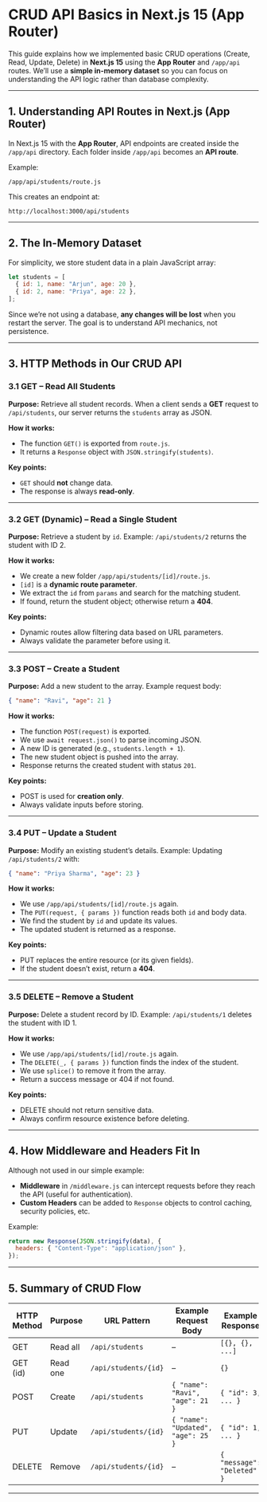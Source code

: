 # CRUD API Basics in Next.js 15 (App Router)

This guide explains how we implemented basic CRUD operations (Create, Read, Update, Delete) in **Next.js 15** using the **App Router** and `/app/api` routes.
We’ll use a **simple in-memory dataset** so you can focus on understanding the API logic rather than database complexity.

---

## 1. Understanding API Routes in Next.js (App Router)

In Next.js 15 with the **App Router**, API endpoints are created inside the `/app/api` directory.
Each folder inside `/app/api` becomes an **API route**.

Example:

```
/app/api/students/route.js
```

This creates an endpoint at:

```
http://localhost:3000/api/students
```

---

## 2. The In-Memory Dataset

For simplicity, we store student data in a plain JavaScript array:

```javascript
let students = [
  { id: 1, name: "Arjun", age: 20 },
  { id: 2, name: "Priya", age: 22 },
];
```

Since we’re not using a database, **any changes will be lost** when you restart the server.
The goal is to understand API mechanics, not persistence.

---

## 3. HTTP Methods in Our CRUD API

### 3.1 GET – Read All Students

**Purpose:** Retrieve all student records.
When a client sends a **GET** request to `/api/students`, our server returns the `students` array as JSON.

**How it works:**

- The function `GET()` is exported from `route.js`.
- It returns a `Response` object with `JSON.stringify(students)`.

**Key points:**

- `GET` should **not** change data.
- The response is always **read-only**.

---

### 3.2 GET (Dynamic) – Read a Single Student

**Purpose:** Retrieve a student by `id`.
Example: `/api/students/2` returns the student with ID 2.

**How it works:**

- We create a new folder `/app/api/students/[id]/route.js`.
- `[id]` is a **dynamic route parameter**.
- We extract the `id` from `params` and search for the matching student.
- If found, return the student object; otherwise return a **404**.

**Key points:**

- Dynamic routes allow filtering data based on URL parameters.
- Always validate the parameter before using it.

---

### 3.3 POST – Create a Student

**Purpose:** Add a new student to the array.
Example request body:

```json
{ "name": "Ravi", "age": 21 }
```

**How it works:**

- The function `POST(request)` is exported.
- We use `await request.json()` to parse incoming JSON.
- A new ID is generated (e.g., `students.length + 1`).
- The new student object is pushed into the array.
- Response returns the created student with status `201`.

**Key points:**

- POST is used for **creation only**.
- Always validate inputs before storing.

---

### 3.4 PUT – Update a Student

**Purpose:** Modify an existing student’s details.
Example: Updating `/api/students/2` with:

```json
{ "name": "Priya Sharma", "age": 23 }
```

**How it works:**

- We use `/app/api/students/[id]/route.js` again.
- The `PUT(request, { params })` function reads both `id` and body data.
- We find the student by `id` and update its values.
- The updated student is returned as a response.

**Key points:**

- PUT replaces the entire resource (or its given fields).
- If the student doesn’t exist, return a **404**.

---

### 3.5 DELETE – Remove a Student

**Purpose:** Delete a student record by ID.
Example: `/api/students/1` deletes the student with ID 1.

**How it works:**

- We use `/app/api/students/[id]/route.js` again.
- The `DELETE(_, { params })` function finds the index of the student.
- We use `splice()` to remove it from the array.
- Return a success message or 404 if not found.

**Key points:**

- DELETE should not return sensitive data.
- Always confirm resource existence before deleting.

---

## 4. How Middleware and Headers Fit In

Although not used in our simple example:

- **Middleware** in `/middleware.js` can intercept requests before they reach the API (useful for authentication).
- **Custom Headers** can be added to `Response` objects to control caching, security policies, etc.

Example:

```javascript
return new Response(JSON.stringify(data), {
  headers: { "Content-Type": "application/json" },
});
```

---

## 5. Summary of CRUD Flow

| HTTP Method | Purpose  | URL Pattern          | Example Request Body               | Example Response           |
| ----------- | -------- | -------------------- | ---------------------------------- | -------------------------- |
| GET         | Read all | `/api/students`      | –                                  | `[{}, {}, ...]`            |
| GET (id)    | Read one | `/api/students/{id}` | –                                  | `{}`                       |
| POST        | Create   | `/api/students`      | `{ "name": "Ravi", "age": 21 }`    | `{ "id": 3, ... }`         |
| PUT         | Update   | `/api/students/{id}` | `{ "name": "Updated", "age": 25 }` | `{ "id": 1, ... }`         |
| DELETE      | Remove   | `/api/students/{id}` | –                                  | `{ "message": "Deleted" }` |

---
